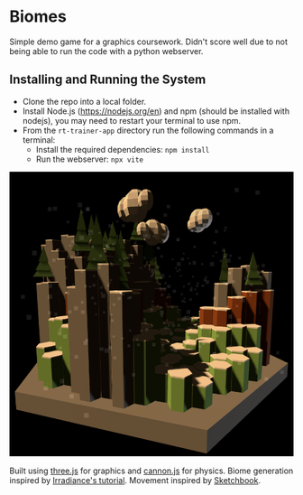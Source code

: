 # Biomes
Simple demo game for a graphics coursework. Didn't score well due to not being able to run the code with a python webserver.

## Installing and Running the System
- Clone the repo into a local folder.
- Install Node.js (https://nodejs.org/en) and npm (should be installed with nodejs), you may need to restart your terminal to use
npm.
- From the `rt-trainer-app` directory run the following commands in a terminal:
	- Install the required dependencies: `npm install`
	- Run the webserver: `npx vite` 

![alt text](https://github.com/Zac-Benattar/biomes/blob/main/assets/early_screenshot.png?raw=true)

Built using [three.js](https://threejs.org/) for graphics and [cannon.js](https://schteppe.github.io/cannon.js/) for physics.
Biome generation inspired by [Irradiance's tutorial](https://www.youtube.com/watch?v=HsCYEA_UuZA).
Movement inspired by [Sketchbook](https://github.com/swift502/Sketchbook/tree/master).
